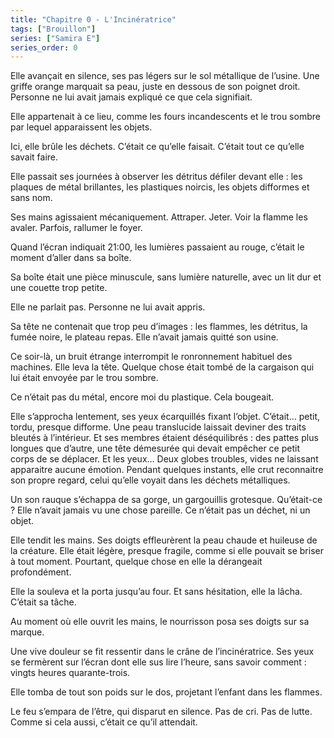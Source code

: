 ```yaml
---
title: "Chapitre 0 - L'Incinératrice"
tags: ["Brouillon"]
series: ["Samira E"]
series_order: 0
---
```


Elle avançait en silence, ses pas légers sur le sol métallique de l’usine. Une griffe orange marquait sa peau, juste en dessous de son poignet droit. Personne ne lui avait jamais expliqué ce que cela signifiait.

Elle appartenait à ce lieu, comme les fours incandescents et le trou sombre par lequel apparaissent les objets.


Ici, elle brûle les déchets. C’était ce qu’elle faisait. C’était tout ce qu’elle savait faire.

Elle passait ses journées à observer les détritus défiler devant elle : les plaques de métal brillantes, les plastiques noircis, les objets difformes et sans nom.

Ses mains agissaient mécaniquement. Attraper. Jeter. Voir la flamme les avaler. Parfois, rallumer le foyer.

Quand l’écran indiquait 21:00, les lumières passaient au rouge, c’était le moment d’aller dans sa boîte.

Sa boîte était une pièce minuscule, sans lumière naturelle, avec un lit dur et une couette trop petite.

Elle ne parlait pas. Personne ne lui avait appris.

Sa tête ne contenait que trop peu d’images : les flammes, les détritus, la fumée noire, le plateau repas. Elle n’avait jamais quitté son usine.

Ce soir-là, un bruit étrange interrompit le ronronnement habituel des machines. Elle leva la tête. Quelque chose était tombé de la cargaison qui lui était envoyée par le trou sombre.

Ce n’était pas du métal, encore moi du plastique. Cela bougeait.

Elle s’approcha lentement, ses yeux écarquillés fixant l’objet. C’était… petit, tordu, presque difforme. Une peau translucide laissait deviner des traits bleutés à l’intérieur. Et ses membres étaient déséquilibrés : des pattes plus longues que d’autre, une tête démesurée qui devait empêcher ce petit corps de se déplacer. Et les yeux… Deux globes troubles, vides ne laissant apparaitre aucune émotion. Pendant quelques instants, elle crut reconnaitre son propre regard, celui qu’elle voyait dans les déchets métalliques.

Un son rauque s’échappa de sa gorge, un gargouillis grotesque. Qu’était-ce ? Elle n’avait jamais vu une chose pareille. Ce n’était pas un déchet, ni un objet.

Elle tendit les mains. Ses doigts effleurèrent la peau chaude et huileuse de la créature. Elle était légère, presque fragile, comme si elle pouvait se briser à tout moment. Pourtant, quelque chose en elle la dérangeait profondément.

Elle la souleva et la porta jusqu’au four. Et sans hésitation, elle la lâcha. C’était sa tâche.

Au moment où elle ouvrit les mains, le nourrisson posa ses doigts sur sa marque.

Une vive douleur se fit ressentir dans le crâne de l’incinératrice.
Ses yeux se fermèrent sur l’écran dont elle sus lire l’heure, sans savoir comment : vingts heures quarante-trois.


Elle tomba de tout son poids sur le dos, projetant l’enfant dans les flammes.

Le feu s’empara de l’être, qui disparut en silence. Pas de cri. Pas de lutte. Comme si cela aussi, c’était ce qu’il attendait.


